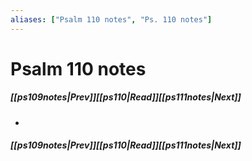 ```yaml
---
aliases: ["Psalm 110 notes", "Ps. 110 notes"]
---
```

# Psalm 110 notes
##### <span class=arrow-left></span>[[ps109notes|Prev]]<span class=navigation-separator></span>[[ps110|Read]]<span class=navigation-separator></span>[[ps111notes|Next]]<span class=arrow-right></span>
- 
##### <span class=arrow-left></span>[[ps109notes|Prev]]<span class=navigation-separator></span>[[ps110|Read]]<span class=navigation-separator></span>[[ps111notes|Next]]<span class=arrow-right></span>